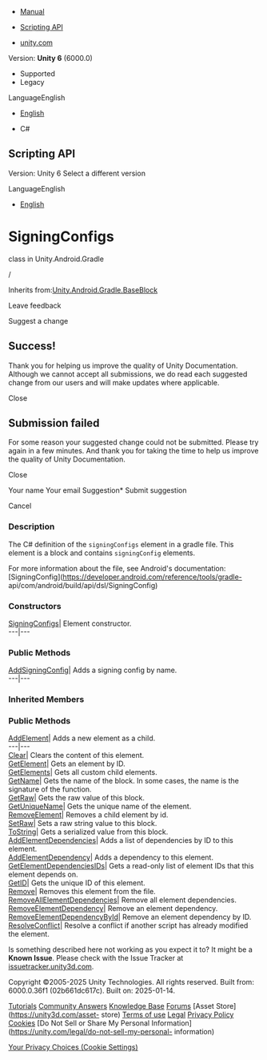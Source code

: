 [ ]()

  * [Manual](../Manual/index.html)
  * [Scripting API](../ScriptReference/index.html)

  * [unity.com](https://unity.com/)

Version: **Unity 6** (6000.0)

  * Supported
  * Legacy

LanguageEnglish

  * [English]()

  * C#

[ ](https://docs.unity3d.com)

## Scripting API

Version: Unity 6 Select a different version

LanguageEnglish

  * [English]()

# SigningConfigs

class in Unity.Android.Gradle

/

Inherits
from:[Unity.Android.Gradle.BaseBlock](Unity.Android.Gradle.BaseBlock.html)

Leave feedback

Suggest a change

## Success!

Thank you for helping us improve the quality of Unity Documentation. Although
we cannot accept all submissions, we do read each suggested change from our
users and will make updates where applicable.

Close

## Submission failed

For some reason your suggested change could not be submitted. Please <a>try
again</a> in a few minutes. And thank you for taking the time to help us
improve the quality of Unity Documentation.

Close

Your name Your email Suggestion* Submit suggestion

Cancel

[ ]()

### Description

The C# definition of the `signingConfigs` element in a gradle file. This
element is a block and contains `signingConfig` elements.

For more information about the file, see Android's documentation:
[SigningConfig](https://developer.android.com/reference/tools/gradle-
api/com/android/build/api/dsl/SigningConfig)

### Constructors

[SigningConfigs](Unity.Android.Gradle.SigningConfigs-ctor.html)| Element
constructor.  
---|---  
  
### Public Methods

[AddSigningConfig](Unity.Android.Gradle.SigningConfigs.AddSigningConfig.html)|
Adds a signing config by name.  
---|---  
  
### Inherited Members

### Public Methods

[AddElement](Unity.Android.Gradle.BaseBlock.AddElement.html)| Adds a new
element as a child.  
---|---  
[Clear](Unity.Android.Gradle.BaseBlock.Clear.html)| Clears the content of this
element.  
[GetElement](Unity.Android.Gradle.BaseBlock.GetElement.html)| Gets an element
by ID.  
[GetElements](Unity.Android.Gradle.BaseBlock.GetElements.html)| Gets all
custom child elements.  
[GetName](Unity.Android.Gradle.BaseBlock.GetName.html)| Gets the name of the
block. In some cases, the name is the signature of the function.  
[GetRaw](Unity.Android.Gradle.BaseBlock.GetRaw.html)| Gets the raw value of
this block.  
[GetUniqueName](Unity.Android.Gradle.BaseBlock.GetUniqueName.html)| Gets the
unique name of the element.  
[RemoveElement](Unity.Android.Gradle.BaseBlock.RemoveElement.html)| Removes a
child element by id.  
[SetRaw](Unity.Android.Gradle.BaseBlock.SetRaw.html)| Sets a raw string value
to this block.  
[ToString](Unity.Android.Gradle.BaseBlock.ToString.html)| Gets a serialized
value from this block.  
[AddElementDependencies](Unity.Android.Gradle.BaseElement.AddElementDependencies.html)|
Adds a list of dependencies by ID to this element.  
[AddElementDependency](Unity.Android.Gradle.BaseElement.AddElementDependency.html)|
Adds a dependency to this element.  
[GetElementDependenciesIDs](Unity.Android.Gradle.BaseElement.GetElementDependenciesIDs.html)|
Gets a read-only list of element IDs that this element depends on.  
[GetID](Unity.Android.Gradle.BaseElement.GetID.html)| Gets the unique ID of
this element.  
[Remove](Unity.Android.Gradle.BaseElement.Remove.html)| Removes this element
from the file.  
[RemoveAllElementDependencies](Unity.Android.Gradle.BaseElement.RemoveAllElementDependencies.html)|
Remove all element dependencies.  
[RemoveElementDependency](Unity.Android.Gradle.BaseElement.RemoveElementDependency.html)|
Remove an element dependency.  
[RemoveElementDependencyById](Unity.Android.Gradle.BaseElement.RemoveElementDependencyById.html)|
Remove an element dependency by ID.  
[ResolveConflict](Unity.Android.Gradle.BaseElement.ResolveConflict.html)|
Resolve a conflict if another script has already modified the element.  
  
Is something described here not working as you expect it to? It might be a
**Known Issue**. Please check with the Issue Tracker at
[issuetracker.unity3d.com](https://issuetracker.unity3d.com).

Copyright ©2005-2025 Unity Technologies. All rights reserved. Built from:
6000.0.36f1 (02b661dc617c). Built on: 2025-01-14.

[Tutorials](https://unity3d.com/learn) [Community
Answers](https://answers.unity3d.com) [Knowledge
Base](https://support.unity3d.com/hc/en-us)
[Forums](https://forum.unity3d.com) [Asset Store](https://unity3d.com/asset-
store) [Terms of use](https://docs.unity3d.com/Manual/TermsOfUse.html)
[Legal](https://unity.com/legal) [Privacy
Policy](https://unity.com/legal/privacy-policy)
[Cookies](https://unity.com/legal/cookie-policy) [Do Not Sell or Share My
Personal Information](https://unity.com/legal/do-not-sell-my-personal-
information)

[Your Privacy Choices (Cookie Settings)](javascript:void\(0\);)

